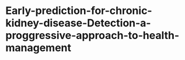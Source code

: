 # Early-prediction-for-chronic-kidney-disease-Detection-a-proggressive-approach-to-health-management